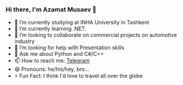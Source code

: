 ### Hi there, I'm Azamat Musaev 👋

- 🔭 I’m currently studying at INHA University in Tashkent
- 🌱 I’m currently learning .NET. 
- 👯 I’m looking to collaborate on commercial projects on automotive industry
- 🤔 I’m looking for help with Presentation skills
- 💬 Ask me about Python and C#/C++
- 📫 How to reach me: [Telegram](https://t.me/azmt_m)
- 😄 Pronouns: he/his/hey, bro...
- ⚡ Fun Fact: I think I'd love to travel all over the globe
